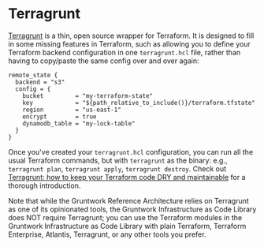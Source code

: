 # Terragrunt

[Terragrunt](https://github.com/gruntwork-io/terragrunt) is a thin, open source wrapper for Terraform. It is designed to
fill in some missing features in Terraform, such as allowing you to define your Terraform backend configuration in
one `terragrunt.hcl` file, rather than having to copy/paste the same config over and over again:

```hcl
remote_state {
  backend = "s3"
  config = {
    bucket         = "my-terraform-state"
    key            = "${path_relative_to_include()}/terraform.tfstate"
    region         = "us-east-1"
    encrypt        = true
    dynamodb_table = "my-lock-table"
  }
}
```

Once you've created your `terragrunt.hcl` configuration, you can run all the usual Terraform commands, but with
`terragrunt` as the binary: e.g., `terragrunt plan`, `terragrunt apply`, `terragrunt destroy`. Check out
[Terragrunt: how to keep your Terraform code DRY and maintainable](https://blog.gruntwork.io/terragrunt-how-to-keep-your-terraform-code-dry-and-maintainable-f61ae06959d8)
for a thorough introduction.

Note that while the Gruntwork Reference Architecture relies on Terragrunt as one of its opinionated tools, the
Gruntwork Infrastructure as Code Library does NOT require Terragrunt; you can use the Terraform modules in the Gruntwork
Infrastructure as Code Library with plain Terraform, Terraform Enterprise, Atlantis, Terragrunt, or any other tools you prefer.


<!-- ##DOCS-SOURCER-START
{"sourcePlugin":"Local File Copier","hash":"dff455f0d67edfa21c386e3f4fc6925a"}
##DOCS-SOURCER-END -->

